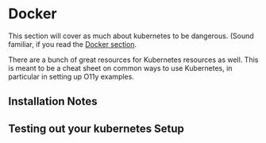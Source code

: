 # Docker

This section will cover as much about kubernetes to be dangerous. (Sound familiar, if you read the [Docker section](../0200-Docker/README.md?).

There are a bunch of great resources for Kubernetes resources as well. This is meant to be a cheat sheet on common ways to use Kubernetes, in particular in setting up O11y examples.

## Installation Notes

## Testing out your kubernetes Setup